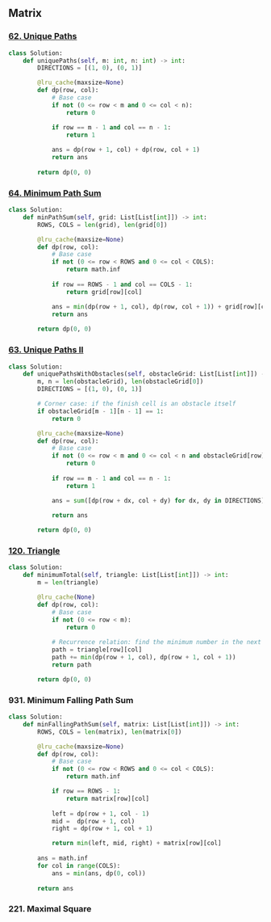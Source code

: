 ## Matrix

### [62. Unique Paths](https://github.com/quananhle/Python/tree/main/Software%20Engineering%20Practicing/Leetcode/Leetcode%2075/Level%201/Day%2011%20-%20Dynamic%20Programming/62.%20Unique%20Paths)

```Python
class Solution:
    def uniquePaths(self, m: int, n: int) -> int:
        DIRECTIONS = [(1, 0), (0, 1)]

        @lru_cache(maxsize=None)
        def dp(row, col):
            # Base case
            if not (0 <= row < m and 0 <= col < n):
                return 0

            if row == m - 1 and col == n - 1:
                return 1
            
            ans = dp(row + 1, col) + dp(row, col + 1)
            return ans
        
        return dp(0, 0)
```

### [64. Minimum Path Sum](https://github.com/quananhle/Python/tree/main/Software%20Engineering%20Practicing/Leetcode/Goldman%20Sachs/64.%20Minimum%20Path%20Sum)

```Python
class Solution:
    def minPathSum(self, grid: List[List[int]]) -> int:
        ROWS, COLS = len(grid), len(grid[0])

        @lru_cache(maxsize=None)
        def dp(row, col):
            # Base case
            if not (0 <= row < ROWS and 0 <= col < COLS):
                return math.inf
            
            if row == ROWS - 1 and col == COLS - 1:
                return grid[row][col]

            ans = min(dp(row + 1, col), dp(row, col + 1)) + grid[row][col]
            return ans
        
        return dp(0, 0)
```

### [63. Unique Paths II](https://github.com/quananhle/Python/tree/main/Software%20Engineering%20Practicing/Concepts/Dynamic%20Programming/DP%20for%20Paths%20in%20a%20Matrix/63.%20Unique%20Paths%20II)

```Python
class Solution:
    def uniquePathsWithObstacles(self, obstacleGrid: List[List[int]]) -> int:
        m, n = len(obstacleGrid), len(obstacleGrid[0])
        DIRECTIONS = [(1, 0), (0, 1)]

        # Corner case: if the finish cell is an obstacle itself
        if obstacleGrid[m - 1][n - 1] == 1:
            return 0

        @lru_cache(maxsize=None)
        def dp(row, col):
            # Base case
            if not (0 <= row < m and 0 <= col < n and obstacleGrid[row][col] != 1):
                return 0
            
            if row == m - 1 and col == n - 1:
                return 1

            ans = sum([dp(row + dx, col + dy) for dx, dy in DIRECTIONS])

            return ans
        
        return dp(0, 0)
```

### [120. Triangle](https://github.com/quananhle/Python/tree/main/Software%20Engineering%20Practicing/Study%20Plan/Algorithm/Algorithm%20I/Day%2012%20-%20Dynamic%20Programming/120.%20Triangle)

```Python
class Solution:
    def minimumTotal(self, triangle: List[List[int]]) -> int:
        m = len(triangle)

        @lru_cache(None)
        def dp(row, col):
            # Base case
            if not (0 <= row < m):
                return 0
            
            # Recurrence relation: find the minimum number in the next row to add to the final output
            path = triangle[row][col]
            path += min(dp(row + 1, col), dp(row + 1, col + 1))
            return path

        return dp(0, 0)
```

### 931. Minimum Falling Path Sum

```Python
class Solution:
    def minFallingPathSum(self, matrix: List[List[int]]) -> int:
        ROWS, COLS = len(matrix), len(matrix[0])

        @lru_cache(maxsize=None)
        def dp(row, col):
            # Base case
            if not (0 <= row < ROWS and 0 <= col < COLS):
                return math.inf

            if row == ROWS - 1:
                return matrix[row][col]
            
            left = dp(row + 1, col - 1)
            mid =  dp(row + 1, col)
            right = dp(row + 1, col + 1)

            return min(left, mid, right) + matrix[row][col]
        
        ans = math.inf
        for col in range(COLS):
            ans = min(ans, dp(0, col))
        
        return ans
```

### 221. Maximal Square

```Python

```
